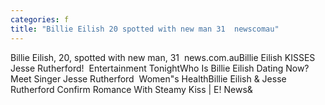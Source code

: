 ```yaml
---
categories: f
title: "Billie Eilish 20 spotted with new man 31  newscomau"
---
```

Billie Eilish, 20, spotted with new man, 31&nbsp;&nbsp;news.com.auBillie Eilish KISSES Jesse Rutherford!&nbsp;&nbsp;Entertainment TonightWho Is Billie Eilish Dating Now? Meet Singer Jesse Rutherford&nbsp;&nbsp;Women"s HealthBillie Eilish & Jesse Rutherford Confirm Romance With Steamy Kiss | E! News&